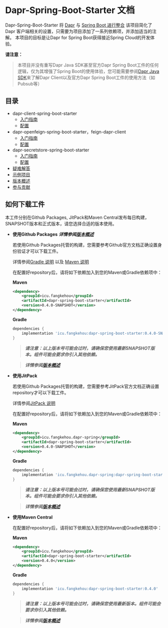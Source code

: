 # Dapr-Spring-Boot-Starter 文档

Dapr-Spring-Boot-Starter 将 [Dapr](https://dapr.io) 与 [Spring Boot 进行整合](https://spring.io/projects/spring-boot)
该项目简化了 Dapr 客户端相关的设置，只需要为项目添加了一系列依赖项，并添加适当的注解。 本项目的目标是让Dapr for Spring Boot获得接近Spring Cloud的开发体验。



__请注意：__

> 本项目并没有重写Dapr Java SDK甚至官方Dapr Spring Boot工件的任何逻辑，仅为其增强了Spring Boot的使用体验，您可能需要参阅[Dapr Java SDK](https://docs.dapr.io/zh-hans/developing-applications/sdks/java/)来了解Dapr Client以及官方Dapr Spring Boot工件的使用方法（如Pubsub等）



## 目录

- dapr-client-spring-boot-starter
  - [入门指南](client/getting-started.md)
  - [配置](client/configuration.md)
- dapr-openfeign-spring-boot-starter，feign-dapr-client
  - [入门指南](feign/getting-started.md)
  - [配置](feign/configuration.md)
- dapr-secretstore-spring-boot-starter
  - [入门指南](secretstore/getting-started.md)
  - [配置](secretstore/configuration.md)
- [疑难解答](trouble-shooting.md)
- [示例项目](examples.md)
- [版本概述](versions.md)
- [参与贡献](contributions.md)

## 如何下载工件

本工件分别在Github Packages, JitPack和Maven Central发布每日构建，SNAPSHOT版本和正式版本，请您选择合适的版本使用。

- __使用Github Packages__  ___详情参阅[版本概述](versions.md)___

  若使用Github Packages托管的构建，您需要参考Github官方文档正确设置身份验证才可以下载工件。

  详情参阅[Gradle 说明](https://docs.github.com/zh/packages/working-with-a-github-packages-registry/working-with-the-gradle-registry#using-a-published-package) 以及 [Maven 说明](https://docs.github.com/zh/packages/working-with-a-github-packages-registry/working-with-the-apache-maven-registry#installing-a-package)

  在配置好repository后，请将如下依赖加入到您的Maven或Gradle依赖项中：

  __Maven__

  ```xml
  <dependency>
      <groupId>icu.fangkehou</groupId>
      <artifactId>dapr-spring-boot-starter</artifactId>
      <version>0.4.0-SNAPSHOT</version>
  </dependency>
  ```

  __Gradle__

  ```groovy
  dependencies {
      implementation 'icu.fangkehou:dapr-spring-boot-starter:0.4.0-SNAPSHOT'
  }
  ```

  > ___请注意：以上版本号可能会过时，请确保您使用最新SNAPSHOT版本。组件可能会要求你引入其他依赖。___

  > ___详情参阅[版本概述](versions.md)___

- __使用JitPack__

  若使用Github Packages托管的构建，您需要参考JitPack官方文档正确设置repository才可以下载工件。

  详情参阅[JitPack 说明](https://docs.jitpack.io/intro/#building-with-jitpack)

  在配置好repository后，请将如下依赖加入到您的Maven或Gradle依赖项中：

  __Maven__

  ```xml
  <dependency>
      <groupId>icu.fangkehou.dapr-spring</groupId>
      <artifactId>dapr-spring-boot-starter</artifactId>
      <version>0.4.0-SNAPSHOT</version>
  </dependency>
  ```

  __Gradle__

  ```groovy
  dependencies {
      implementation 'icu.fangkehou.dapr-spring:dapr-spring-boot-starter:0.4.0-SNAPSHOT'
  }
  ```

  > ___请注意：以上版本号可能会过时，请确保您使用最新SNAPSHOT版本。组件可能会要求你引入其他依赖。___

  > ___详情参阅[版本概述](versions.md)___

- __使用Maven Central__

  在配置好repository后，请将如下依赖加入到您的Maven或Gradle依赖项中：

  __Maven__

  ```xml
  <dependency>
      <groupId>icu.fangkehou</groupId>
      <artifactId>dapr-spring-boot-starter</artifactId>
      <version>0.4.0</version>
  </dependency>
  ```

  __Gradle__

  ```groovy
  dependencies {
      implementation 'icu.fangkehou:dapr-spring-boot-starter:0.4.0'
  }
  ```

  > ___请注意：以上版本号可能会过时，请确保您使用最新版本。组件可能会要求你引入其他依赖。___

  > ___详情参阅[版本概述](versions.md)___
